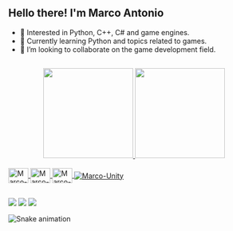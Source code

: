 ## Hello there! I'm Marco Antonio

- 👀 Interested in Python, C++, C# and game engines.
- 🌱 Currently learning Python and topics related to games.
- 💞️ I’m looking to collaborate on the game development field.
##
<div align="center">
  <a href="https://github.com/marcogd0">
  <img height="180em" src="https://github-readme-stats.vercel.app/api?username=marcogd0&show_icons=true&theme=github_dark&include_all_commits=true&count_private=true"/>
  <img height="180em" src="https://github-readme-stats.vercel.app/api/top-langs/?username=marcogd0&layout=compact&langs_count=7&theme=github_dark"/>
</div>
  
<div style="display: inline_block"><br>
  <img align="center" alt="Marco-Python" height="30" width="40" src="https://cdn.jsdelivr.net/gh/devicons/devicon/icons/python/python-original.svg">
  <img align="center" alt="Marco-C++" height="30" width="40" src="https://www.svgrepo.com/show/303480/c-logo.svg">
  <img align="center" alt="Marco-C#" height="30" width="40" src="https://cdn.jsdelivr.net/gh/devicons/devicon/icons/csharp/csharp-original.svg">
  <img align="center" alt="Marco-Unity "src="https://img.shields.io/badge/Unity-100000?style=for-the-badge&logo=unity&logoColor=white">
</div>

##

<div> 
  <a href = "mailto:marcogd022@gmail.com"><img src="https://img.shields.io/badge/-Gmail-%23333?style=for-the-badge&logo=gmail&logoColor=white" target="_blank"></a>
  <a href="https://www.linkedin.com/in/marco-antonio-alonsogd" target="_blank"><img src="https://img.shields.io/badge/-LinkedIn-%230077B5?style=for-the-badge&logo=linkedin&logoColor=white" target="_blank"></a>
  <a href="https://marcogd0.itch.io" target="_blank"><img src="https://img.shields.io/badge/Itch.io-FA5C5C?style=for-the-badge&logo=itch.io&logoColor=white" target="_blank"></a>
</div>


![Snake animation](https://github.com/marcogd0/marcogd0/blob/output/github-contribution-grid-snake.svg)
  
